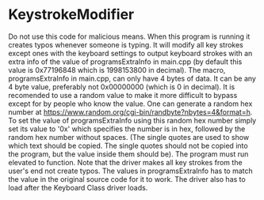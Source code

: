 # KeystrokeModifier

Do not use this code for malicious means. When this program is running it creates typos whenever someone is typing. It will modify all key strokes except ones with the keyboard settings to output keyboard strokes with an extra info of the value of programsExtraInfo in main.cpp (by default this value is 0x77196848 which is 1998153800 in decimal). The macro, programsExtraInfo in main.cpp, can only have 4 bytes of data. It can be any 4 byte value, preferably not 0x00000000 (which is 0 in decimal). It is recomended to use a random value to make it more  difficult to bypass except for by people who know the value. One can generate a random hex number at https://www.random.org/cgi-bin/randbyte?nbytes=4&format=h. To set the value of programsExtraInfo using this random hex number simply set its value to '0x' which specifies the number is in hex, followed by the random hex number without spaces. (The single quotes are used to show which text should be copied. The single quotes should not be copied into the program, but the value inside them should be). The program must run elevated to function.
Note that the driver makes all key strokes from the user's end not create typos. The values in programsExtraInfo has to match the value in the original source code for it to work. The driver also has to load after the Keyboard Class driver loads.
